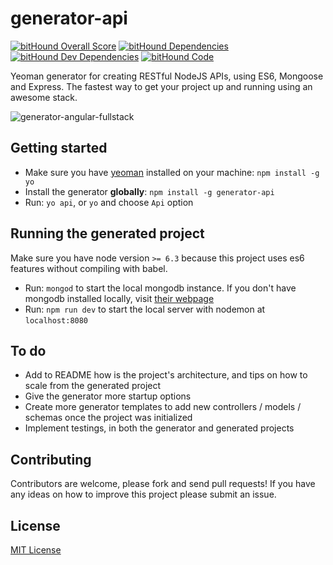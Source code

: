 # generator-api

[![bitHound Overall Score](https://www.bithound.io/github/ndelvalle/generator-api/badges/score.svg)](https://www.bithound.io/github/ndelvalle/generator-api)
[![bitHound Dependencies](https://www.bithound.io/github/ndelvalle/generator-api/badges/dependencies.svg)](https://www.bithound.io/github/ndelvalle/generator-api/master/dependencies/npm)
[![bitHound Dev Dependencies](https://www.bithound.io/github/ndelvalle/generator-api/badges/devDependencies.svg)](https://www.bithound.io/github/ndelvalle/generator-api/master/dependencies/npm)
[![bitHound Code](https://www.bithound.io/github/ndelvalle/generator-api/badges/code.svg)](https://www.bithound.io/github/ndelvalle/generator-api)

Yeoman generator for creating RESTful NodeJS APIs, using ES6, Mongoose and Express. The fastest way to get your project up and running using an awesome stack.

![generator-angular-fullstack](http://yeoman.io/static/illustration-home-inverted.91b07808be.png)


## Getting started

- Make sure you have [yeoman](https://github.com/yeoman/yo) installed on your machine:
    `npm install -g yo`
- Install the generator **globally**: `npm install -g generator-api`
- Run: `yo api`, or `yo` and choose `Api` option

## Running the generated project
Make sure you have node version `>= 6.3` because this project uses es6 features without compiling with babel.

- Run: `mongod` to start the local mongodb instance. If you don't have mongodb installed locally, visit [their webpage](https://docs.mongodb.com/manual/installation/)
- Run: `npm run dev` to start the local server with nodemon at `localhost:8080`

## To do
* Add to README how is the project's architecture, and tips on how to scale from the generated project
* Give the generator more startup options
*  Create more generator templates to add new controllers / models / schemas once the project was initialized
* Implement testings, in both the generator and generated projects

## Contributing
Contributors are welcome, please fork and send pull requests! If you have any ideas on how to improve this project please submit an issue.


## License
[MIT License](https://github.com/ndelvalle/generator-api/blob/master/LICENSE)
